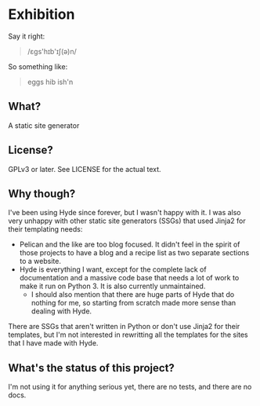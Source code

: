 # Exhibition

Say it right:

> /ɛgs'hɪb'ɪʃ(ə)n/

So something like:

>  eggs hib ish'n

## What?

A static site generator

## License?

GPLv3 or later. See LICENSE for the actual text.

## Why though?

I've been using Hyde since forever, but I wasn't happy with it. I was also very unhappy with other static site generators (SSGs) that used Jinja2 for their templating needs:

* Pelican and the like are too blog focused. It didn't feel in the spirit of
  those projects to have a blog and a recipe list as two separate sections to a
  website.
* Hyde is everything I want, except for the complete lack of documentation and
  a massive code base that needs a lot of work to make it run on Python 3. It
  is also currently unmaintained.
  * I should also mention that there are huge parts of Hyde that do nothing for
    me, so starting from scratch made more sense than dealing with Hyde.

There are SSGs that aren't written in Python or don't use Jinja2 for their
templates, but I'm not interested in rewritting all the templates for the sites
that I have made with Hyde.

## What's the status of this project?

I'm not using it for anything serious yet, there are no tests, and there are no docs.
